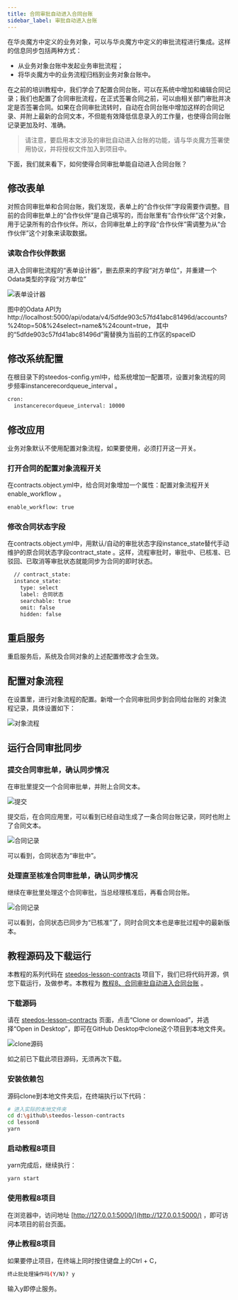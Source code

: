 ```yaml
---
title: 合同审批自动进入合同台账
sidebar_label: 审批自动进入台账
---
```


在华炎魔方中定义的业务对象，可以与华炎魔方中定义的审批流程进行集成。这样的信息同步包括两种方式：
- 从业务对象台账中发起业务审批流程；
- 将华炎魔方中的业务流程归档到业务对象台账中。

在之前的培训教程中，我们学会了配置合同台账，可以在系统中增加和编辑合同记录；我们也配置了合同审批流程，在正式签署合同之前，可以由相关部门审批并决定是否签署合同。如果在合同审批流转时，自动在合同台账中增加这样的合同记录、并附上最新的合同文本，不但能有效降低信息录入的工作量，也使得合同台账记录更加及时、准确。

> 请注意，要启用本文涉及的审批自动进入台账的功能，请与华炎魔方签署使用协议，并将授权文件加入到项目中。

下面，我们就来看下，如何使得合同审批单能自动进入合同台账？

## 修改表单

对照合同审批单和合同台账，我们发现，表单上的“合作伙伴”字段需要作调整。目前的合同审批单上的“合作伙伴”是自己填写的，而台账里有“合作伙伴”这个对象，用于记录所有的合作伙伴。所以，合同审批单上的字段“合作伙伴”需调整为从“合作伙伴”这个对象来读取数据。

### 读取合作伙伴数据

进入合同审批流程的“表单设计器”，删去原来的字段“对方单位”，并重建一个Odata类型的字段“对方单位”

![表单设计器](/assets/guide_sc_field.png)

图中的Odata API为 http://localhost:5000/api/odata/v4/5dfde903c57fd41abc81496d/accounts?%24top=50&%24select=name&%24count=true， 其中的“5dfde903c57fd41abc81496d”需替换为当前的工作区的spaceID

## 修改系统配置

在根目录下的steedos-config.yml中，给系统增加一配置项，设置对象流程的同步频率instancerecordqueue_interval 。

``` bash
cron:
  instancerecordqueue_interval: 10000
```

## 修改应用

业务对象默认不使用配置对象流程，如果要使用，必须打开这一开关。

### 打开合同的配置对象流程开关

在contracts.object.yml中，给合同对象增加一个属性：配置对象流程开关enable_workflow 。

``` bash
enable_workflow: true
```

### 修改合同状态字段

在contracts.object.yml中，用默认/自动的审批状态字段instance_state替代手动维护的原合同状态字段contract_state 。这样，流程审批时，审批中、已核准、已驳回、已取消等审批状态就能同步为合同的即时状态。

``` bash
  // contract_state:
  instance_state:
    type: select
    label: 合同状态
    searchable: true
    omit: false
    hidden: false
```

## 重启服务

重启服务后，系统及合同对象的上述配置修改才会生效。

## 配置对象流程

在设置里，进行对象流程的配置。新增一个合同审批同步到合同给台账的 对象流程记录，具体设置如下：

![对象流程](/assets/guide_sc_objectflow.png)

## 运行合同审批同步

### 提交合同审批单，确认同步情况

在审批里提交一个合同审批单，并附上合同文本。

![提交](/assets/guide_sc_flow1.png)

提交后，在合同应用里，可以看到已经自动生成了一条合同台账记录，同时也附上了合同文本。

![合同记录](/assets/guide_sc_contract1.png)

可以看到，合同状态为“审批中”。

### 处理直至核准合同审批单，确认同步情况

继续在审批里处理这个合同审批，当总经理核准后，再看合同台账。

![合同记录](/assets/guide_sc_contract2.png)

可以看到，合同状态已同步为“已核准”了，同时合同文本也是审批过程中的最新版本。

## 教程源码及下载运行

本教程的系列代码在 [steedos-lesson-contracts](https://github.com/steedos/steedos-lesson-contracts) 项目下，我们已将代码开源，供您下载运行，及做参考。本教程为 [教程8、合同审批自动进入合同台账](https://github.com/steedos/steedos-lesson-contracts/tree/master/lesson8) 。

### 下载源码

请在 [steedos-lesson-contracts](https://github.com/steedos/steedos-lesson-contracts) 页面，点击“Clone or download”，并选择“Open in Desktop”，即可在GitHub Desktop中clone这个项目到本地文件夹。

![clone源码](/assets/clone.png)

如之前已下载此项目源码，无须再次下载。

### 安装依赖包
源码clone到本地文件夹后，在终端执行以下代码：
```bash
# 进入实际的本地文件夹
cd d:\github\steedos-lesson-contracts
cd lesson8
yarn
```

### 启动教程8项目
yarn完成后，继续执行：
```bash
yarn start
```

### 使用教程8项目

在浏览器中，访问地址 [http://127.0.0.1:5000/](http://127.0.0.1:5000/) ，即可访问本项目的前台页面。

### 停止教程8项目
如果要停止项目，在终端上同时按住键盘上的Ctrl + C，
```bash
终止批处理操作吗(Y/N)? y
```
输入y即停止服务。
